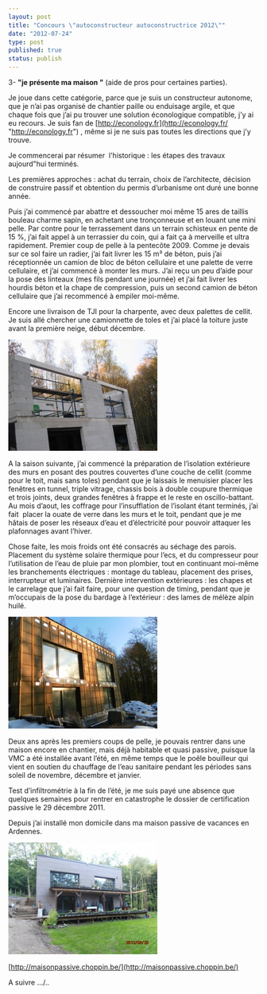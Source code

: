 ```yaml
---
layout: post
title: "Concours \"autoconstructeur autoconstructrice 2012\""
date: "2012-07-24"
type: post
published: true
status: publish
---
```


3- **"je présente ma maison "** (aide de pros pour certaines parties).

Je joue dans cette catégorie, parce que je suis un constructeur autonome, que je n’ai pas organisé de chantier paille ou enduisage argile, et que chaque fois que j’ai pu trouver une solution éconologique compatible, j’y ai eu recours. Je suis fan de [http://econology.fr](http://econology.fr/ "http://econology.fr") , même si je ne suis pas toutes les directions que j’y trouve.

Je commencerai par résumer  l'historique : les étapes des travaux aujourd"hui terminés.

Les premières approches : achat du terrain, choix de l’architecte, décision de construire passif et obtention du permis d’urbanisme ont duré une bonne année.

Puis j’ai commencé par abattre et dessoucher moi même 15 ares de taillis bouleau charme sapin, en achetant une tronçonneuse et en louant une mini pelle. Par contre pour le terrassement dans un terrain schisteux en pente de 15 %, j’ai fait appel à un terrassier du coin, qui a fait ça à merveille et ultra rapidement. Premier coup de pelle à la pentecôte 2009. Comme je devais sur ce sol faire un radier, j’ai fait livrer les 15 m³ de béton, puis j’ai réceptionnée un camion de bloc de béton cellulaire et une palette de verre cellulaire, et j’ai commencé à monter les murs. J’ai reçu un peu d’aide pour la pose des linteaux (mes fils pendant une journée) et j’ai fait livrer les hourdis béton et la chape de compression, puis un second camion de béton cellulaire que j’ai recommencé à empiler moi-même.

Encore une livraison de TJI pour la charpente, avec deux palettes de cellit. Je suis allé chercher une camionnette de toles et j’ai placé la toiture juste avant la première neige, début décembre.

[![](/images/2012/07/IMG_0880-300x224.jpg "IMG_0880")](/images/2012/07/IMG_0880.jpg)

A la saison suivante, j’ai commencé la préparation de l’isolation extérieure des murs en posant des poutres couvertes d’une couche de cellit (comme pour le toit, mais sans toles) pendant que je laissais le menuisier placer les fenêtres en tunnel, triple vitrage, chassis bois à double coupure thermique et trois joints, deux grandes fenêtres à frappe et le reste en oscillo-battant. Au mois d’aout, les coffrage pour l’insufflation de l’isolant étant terminés, j’ai fait  placer la ouate de verre dans les murs et le toit, pendant que je me hâtais de poser les réseaux d’eau et d’électricité pour pouvoir attaquer les plafonnages avant l’hiver.

Chose faite, les mois froids ont été consacrés au séchage des parois. Placement du système solaire thermique pour l’ecs, et du compresseur pour l’utilisation de l’eau de pluie par mon plombier, tout en continuant moi-même les branchements électriques : montage du tableau, placement des prises, interrupteur et luminaires. Dernière intervention extérieures : les chapes et le carrelage que j’ai fait faire, pour une question de timing, pendant que je m’occupais de la pose du bardage à l’extérieur : des lames de mélèze alpin huilé.

[![](/images/2012/07/SAM_0577-300x225.jpg "SAMSUNG DIGITAL CAMERA")](/images/2012/07/SAM_0577.jpg)

Deux ans après les premiers coups de pelle, je pouvais rentrer dans une maison encore en chantier, mais déjà habitable et quasi passive, puisque la VMC a été installée avant l’été, en même temps que le poêle bouilleur qui vient en soutien du chauffage de l’eau sanitaire pendant les périodes sans soleil de novembre, décembre et janvier.

Test d’infiltrométrie à la fin de l’été, je me suis payé une absence que quelques semaines pour rentrer en catastrophe le dossier de certification passive le 29 décembre 2011.

Depuis j’ai installé mon domicile dans ma maison passive de vacances en Ardennes.

[![](/images/2012/07/P6290443-300x225.jpg "OLYMPUS DIGITAL CAMERA")](/images/2012/07/P6290443.jpg)

[http://maisonpassive.choppin.be/](http://maisonpassive.choppin.be/)

A suivre .../..
